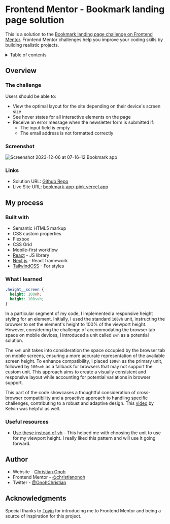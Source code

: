 # Frontend Mentor - Bookmark landing page solution

This is a solution to the [Bookmark landing page challenge on Frontend Mentor](https://www.frontendmentor.io/challenges/bookmark-landing-page-5d0b588a9edda32581d29158). Frontend Mentor challenges help you improve your coding skills by building realistic projects. 
<details>
<summary>Table of contents</summary>

- [Overview](#overview)
  - [The challenge](#the-challenge)
  - [Screenshot](#screenshot)
  - [Links](#links)
- [My process](#my-process)
  - [Built with](#built-with)
  - [What I learned](#what-i-learned)
  - [Useful resources](#useful-resources)
- [Author](#author)
- [Acknowledgments](#acknowledgments)
</details>

## Overview <a name="overview"></a>

### The challenge  <a name="the-challenge"></a>

Users should be able to:

- View the optimal layout for the site depending on their device's screen size
- See hover states for all interactive elements on the page
- Receive an error message when the newsletter form is submitted if:
  - The input field is empty
  - The email address is not formatted correctly

### Screenshot <a name="screenshot"></a>
![Screenshot 2023-12-06 at 07-16-12 Bookmark app](https://github.com/christianonoh/bookmark-app/assets/40442168/850bc541-5555-4ee0-ae7a-cbf94460bcc7)

### Links <a name="links"></a>
- Solution URL: [Github Repo](https://github.com/christianonoh/bookmark-app/)
- Live Site URL: [bookmark-app-pink.vercel.app](https://bookmark-app-pink.vercel.app/)

## My process <a name="my-process"></a>

### Built with <a name="built-with"></a>

- Semantic HTML5 markup
- CSS custom properties
- Flexbox
- CSS Grid
- Mobile-first workflow
- [React](https://reactjs.org/) - JS library
- [Next.js](https://nextjs.org/) - React framework
- [TailwindCSS](https://tailwindcss.com/) - For styles

### What I learned <a name="what-i-learned"></a>

```css
.height__screen {
  height: 100vh;
  height: 100svh;
}
```
In a particular segment of my code, I implemented a responsive height styling for an element. Initially, I used the standard `100vh` unit, instructing the browser to set the element's height to 100% of the viewport height. However, considering the challenge of accommodating the browser tab space on mobile devices, I introduced a unit called `svh` as a potential solution.

The `svh` unit takes into consideration the space occupied by the browser tab on mobile screens, ensuring a more accurate representation of the available screen height. To enhance compatibility, I placed `100vh` as the primary unit, followed by `100svh` as a fallback for browsers that may not support the custom unit. This approach aims to create a visually consistent and responsive layout while accounting for potential variations in browser support.

This part of the code showcases a thoughtful consideration of cross-browser compatibility and a proactive approach to handling specific challenges, contributing to a robust and adaptive design. This [video](https://www.youtube.com/watch?v=ru3U8MHbFFI) by Kelvin was helpful as well.


### Useful resources <a name="useful-resources"></a>

- [Use these instead of vh](https://www.youtube.com/watch?v=ru3U8MHbFFI) - This helped me with choosing the unit to use for my viewport height. I really liked this pattern and will use it going forward.


## Author <a name="author"></a>

- Website - [Christian Onoh](https://christianonoh.vercel.app/)
- Frontend Mentor - [@christianonoh](https://www.frontendmentor.io/profile/christianonoh)
- Twitter - [@OnohChristian](https://www.twitter.com/OnohChristian)

## Acknowledgments <a name="acknowledgments"></a>

Special thanks to [Toyin](https://github.com/Theedon) for introducing me to Frontend Mentor and being a source of inspiration for this project.
